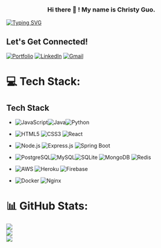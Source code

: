  <h3 align="center">
      Hi there 👋 ! My name is Christy Guo. 
 </h3>
 
[![Typing SVG](https://readme-typing-svg.demolab.com?font=Fira+Code&pause=1000&color=F7E15D&width=435&lines=+++++Fullstack+Software+Engineer;practitioner+of+Modern+Software+Development+and+Agile+Practices)](https://git.io/typing-svg)


## Let's Get Connected!
[![Portfolio](https://img.shields.io/badge/Portfolio-blue?style=for-the-badge&logo=data:image/png;base64,iVBORw0KGg...&color=D14836)](https://christyguo-ed683.firebaseapp.com/) [![LinkedIn](https://img.shields.io/badge/linkedin-%230077B5.svg?style=for-the-badge&logo=linkedin&logoColor=white)](https://www.linkedin.com/in/christy-g-b1b1295a/) [![Gmail](https://img.shields.io/badge/Gmail-D14836?style=for-the-badge&logo=gmail&logoColor=white)](mailto:simguoc@gmail.com)


# 💻 Tech Stack:
## Tech Stack

- ![JavaScript](https://img.shields.io/badge/javascript-%23323330.svg?style=for-the-badge&logo=javascript&logoColor=%23F7DF1E)![Java](https://img.shields.io/badge/java-%23ED8B00.svg?style=for-the-badge&logo=java&logoColor=white)![Python](https://img.shields.io/badge/python-3670A0?style=for-the-badge&logo=python&logoColor=ffdd54) 
- ![HTML5](https://img.shields.io/badge/html5-%23E34F26.svg?style=for-the-badge&logo=html5&logoColor=white) ![CSS3](https://img.shields.io/badge/css3-%231572B6.svg?style=for-the-badge&logo=css3&logoColor=white) ![React](https://img.shields.io/badge/react-%2320232a.svg?style=for-the-badge&logo=react&logoColor=%2361DAFB)
- ![Node.js](https://img.shields.io/badge/node.js-6DA55F?style=for-the-badge&logo=node.js&logoColor=white) ![Express.js](https://img.shields.io/badge/express.js-%23404d59.svg?style=for-the-badge&logo=express&logoColor=%2361DAFB) ![Spring Boot](https://img.shields.io/badge/spring_boot-%236DB33F.svg?style=for-the-badge&logo=spring&logoColor=white) 
- ![PostgreSQL](https://img.shields.io/badge/postgres-%23316192.svg?style=for-the-badge&logo=postgresql&logoColor=white)![MySQL](https://img.shields.io/badge/mysql-%2300f.svg?style=for-the-badge&logo=mysql&logoColor=white)![SQLite](https://img.shields.io/badge/sqlite-%2307405e.svg?style=for-the-badge&logo=sqlite&logoColor=white) ![MongoDB](https://img.shields.io/badge/mongodb-%234ea94b.svg?style=for-the-badge&logo=mongodb&logoColor=white) ![Redis](https://img.shields.io/badge/redis-%23DC382D.svg?style=for-the-badge&logo=redis&logoColor=white)

- ![AWS](https://img.shields.io/badge/AWS-%23FF9900.svg?style=for-the-badge&logo=amazon-aws&logoColor=white) ![Heroku](https://img.shields.io/badge/heroku-%23430098.svg?style=for-the-badge&logo=heroku&logoColor=white) ![Firebase](https://img.shields.io/badge/firebase-%23039BE5.svg?style=for-the-badge&logo=firebase)

- ![Docker](https://img.shields.io/badge/docker-%230db7ed.svg?style=for-the-badge&logo=docker&logoColor=white) ![Nginx](https://img.shields.io/badge/nginx-%23009639.svg?style=for-the-badge&logo=nginx&logoColor=white)



# 📊 GitHub Stats:
![](https://github-readme-stats.vercel.app/api?username=mianmiantea2019&theme=dark&hide_border=true&include_all_commits=false&count_private=true)<br/>
![](https://github-readme-streak-stats.herokuapp.com/?user=mianmiantea2019&theme=dark&hide_border=true)<br/>
![](https://github-readme-stats.vercel.app/api/top-langs/?username=mianmiantea2019&theme=dark&hide_border=true&include_all_commits=false&count_private=true&layout=compact)





